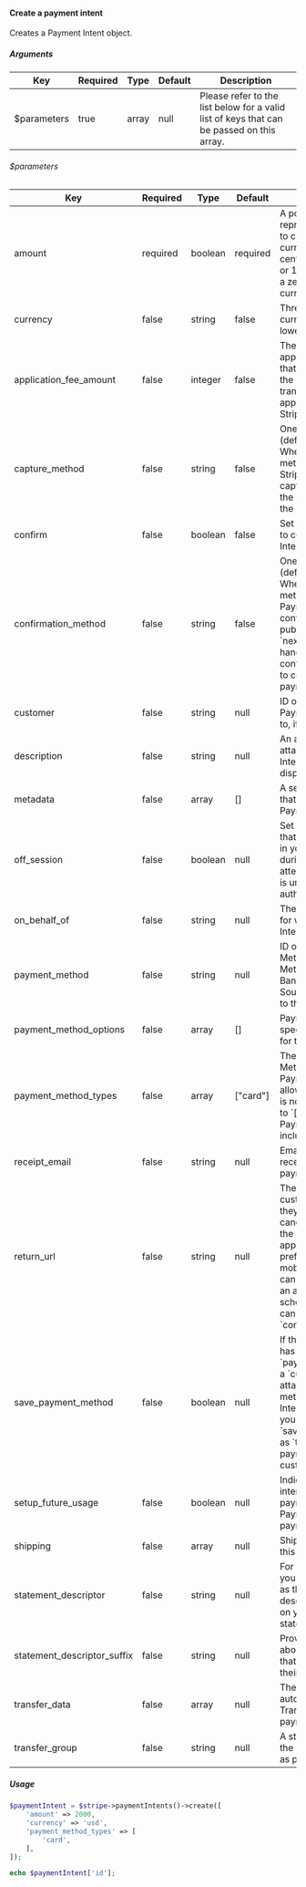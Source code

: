 #### Create a payment intent

Creates a Payment Intent object.

##### Arguments

<table>
    <thead>
        <th>Key</th>
        <th>Required</th>
        <th>Type</th>
        <th>Default</th>
        <th>Description</th>
    </thead>
    <tbody>
        <tr>
            <td>$parameters</td>
            <td>true</td>
            <td>array</td>
            <td>null</td>
            <td>Please refer to the list below for a valid list of keys that can be passed on this array.</td>
        </tr>
    </tbody>
</table>

###### $parameters

<table>
    <thead>
        <th>Key</th>
        <th>Required</th>
        <th>Type</th>
        <th>Default</th>
        <th>Description</th>
    </thead>
    <tbody>
        <tr>
            <td>amount</td>
            <td>required</td>
            <td>boolean</td>
            <td>required</td>
            <td>A positive integer representing how much to charge in the smallest currency unit (e.g., 100 cents to charge $1.00 or 100 to charge ¥100, a zero-decimal currency).</td>
        </tr>
        <tr>
            <td>currency</td>
            <td>false</td>
            <td>string</td>
            <td>false</td>
            <td>Three-letter ISO currency code, in lowercase. </td>
        </tr>
        <tr>
            <td>application_fee_amount</td>
            <td>false</td>
            <td>integer</td>
            <td>false</td>
            <td>The amount of the application fee (if any) that will be applied to the payment and transferred to the application owner’s Stripe account.</td>
        </tr>
        <tr>
            <td>capture_method</td>
            <td>false</td>
            <td>string</td>
            <td>false</td>
            <td>One of `automatic` (default) or `manual`. When the capture method is `automatic`, Stripe automatically captures funds when the customer authorizes the payment.</td>
        </tr>
        <tr>
            <td>confirm</td>
            <td>false</td>
            <td>boolean</td>
            <td>false</td>
            <td>Set to `true` to attempt to confirm this Payment Intent immediately.</td>
        </tr>
        <tr>
            <td>confirmation_method</td>
            <td>false</td>
            <td>string</td>
            <td>false</td>
            <td>One of `automatic` (default) or `manual`. When the confirmation method is `automatic`, a Payment Intent can be confirmed using a publishable key. After `next_action`s are handled, no additional confirmation is required to complete the payment.</td>
        </tr>
        <tr>
            <td>customer</td>
            <td>false</td>
            <td>string</td>
            <td>null</td>
            <td>ID of the Customer this Payment Intent belongs to, if one exists.</td>
        </tr>
        <tr>
            <td>description</td>
            <td>false</td>
            <td>string</td>
            <td>null</td>
            <td>An arbitrary string attached to the Payment Intent. Often useful for displaying to users.</td>
        </tr>
        <tr>
            <td>metadata</td>
            <td>false</td>
            <td>array</td>
            <td>[]</td>
            <td>A set of key/value pairs that you can attach to a Payment Intent object.</td>
        </tr>
        <tr>
            <td>off_session</td>
            <td>false</td>
            <td>boolean</td>
            <td>null</td>
            <td>Set to `true` to indicate that the customer is not in your checkout flow during this payment attempt, and therefore is unable to authenticate.</td>
        </tr>
        <tr>
            <td>on_behalf_of</td>
            <td>false</td>
            <td>string</td>
            <td>null</td>
            <td>The Stripe account ID for which this Payment Intent is created.</td>
        </tr>
        <tr>
            <td>payment_method</td>
            <td>false</td>
            <td>string</td>
            <td>null</td>
            <td>ID of the Payment Method (a Payment Method, Card, BankAccount, or saved Source object) to attach to this Payment Intent.</td>
        </tr>
        <tr>
            <td>payment_method_options</td>
            <td>false</td>
            <td>array</td>
            <td>[]</td>
            <td>Payment-method-specific configuration for this Payment Intent.</td>
        </tr>
        <tr>
            <td>payment_method_types</td>
            <td>false</td>
            <td>array</td>
            <td>["card"]</td>
            <td>The list of Payment Method types that this Payment Intent is allowed to set up. If this is not provided, defaults to `["card"]`. Valid Payment Method types include: `card`.</td>
        </tr>
        <tr>
            <td>receipt_email</td>
            <td>false</td>
            <td>string</td>
            <td>null</td>
            <td>Email address that the receipt for the resulting payment will be sent to.</td>
        </tr>
        <tr>
            <td>return_url</td>
            <td>false</td>
            <td>string</td>
            <td>null</td>
            <td>The URL to redirect your customer back to after they authenticate or cancel their payment on the payment method’s app or site. If you’d prefer to redirect to a mobile application, you can alternatively supply an application URI scheme. This parameter can only be used with `confirm` is `true`.</td>
        </tr>
        <tr>
            <td>save_payment_method</td>
            <td>false</td>
            <td>boolean</td>
            <td>null</td>
            <td>If the Payment Intent has a `payment_method` and a `customer` or if you’re attaching a payment method to the Payment Intent in this request, you can pass `save_payment_method` as `true` to save the payment method to the customer. </td>
        </tr>
        <tr>
            <td>setup_future_usage</td>
            <td>false</td>
            <td>boolean</td>
            <td>null</td>
            <td>Indicates that you intend to make future payments with this PaymentIntent’s payment method.</td>
        </tr>
        <tr>
            <td>shipping</td>
            <td>false</td>
            <td>array</td>
            <td>null</td>
            <td>Shipping information for this PaymentIntent.</td>
        </tr>
        <tr>
            <td>statement_descriptor</td>
            <td>false</td>
            <td>string</td>
            <td>null</td>
            <td>For non-card charges, you can use this value as the complete description that appears on your customers’ statements.</td>
        </tr>
        <tr>
            <td>statement_descriptor_suffix</td>
            <td>false</td>
            <td>string</td>
            <td>null</td>
            <td>Provides information about a card payment that customers see on their statements.</td>
        </tr>
        <tr>
            <td>transfer_data</td>
            <td>false</td>
            <td>array</td>
            <td>null</td>
            <td>The parameters used to automatically create a Transfer when the payment succeeds.</td>
        </tr>
        <tr>
            <td>transfer_group</td>
            <td>false</td>
            <td>string</td>
            <td>null</td>
            <td>A string that identifies the resulting payment as part of a group.</td>
        </tr>
    </tbody>
</table>

##### Usage

```php
$paymentIntent = $stripe->paymentIntents()->create([
    'amount' => 2000,
    'currency' => 'usd',
    'payment_method_types' => [
        'card',
    ],
]);

echo $paymentIntent['id'];
```

